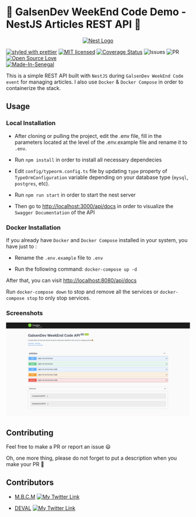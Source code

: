 # 🚀 GalsenDev WeekEnd Code Demo - NestJS Articles REST API 🚀

<p align="center">
  <a href="http://nestjs.com/" target="blank"><img src="https://nestjs.com/img/logo-small.svg" width="200" alt="Nest Logo" /></a>
</p>

[![styled with prettier](https://img.shields.io/badge/styled_with-prettier-ff69b4.svg?style=for-the-badge&logo=appveyor)](https://github.com/prettier/prettier)
[![MIT licensed](https://img.shields.io/badge/license-MIT-blue.svg?style=for-the-badge&logo=appveyor)](./LICENSE)
[![Coverage Status](https://img.shields.io/badge/coverage-100%25-brightgreen?style=for-the-badge&logo=appveyor)](https://coveralls.io/github/PapiHack/https://github.com/PapiHack/galsen-dev-wec-demo?branch=master)
![Issues](https://img.shields.io/github/issues/PapiHack/galsen-dev-wec-demo?style=for-the-badge&logo=appveyor)
![PR](https://img.shields.io/github/issues-pr/PapiHack/galsen-dev-wec-demo?style=for-the-badge&logo=appveyor)
[![Open Source Love](https://badges.frapsoft.com/os/v1/open-source-175x29.png?v=103)](https://github.com/ellerbrock/open-source-badges/)  
[![Made-In-Senegal](https://github.com/GalsenDev221/made.in.senegal/blob/master/assets/badge.svg)](https://github.com/GalsenDev221/made.in.senegal) 

This is a simple REST API built with `NestJS` during `GalsenDev WeekEnd Code event` for managing articles.
I also use `Docker` & `Docker Compose` in order to containerize the stack.

## Usage

### Local Installation

- After cloning or pulling the project, edit the .env file, fill in the parameters located at the level of the .env.example file and rename it to `.env`.

- Run `npm install` in order to install all necessary dependecies

- Edit `config/typeorm.config.ts` file by updating `type` property of `TypeOrmConfiguration` variable depending on your database type (`mysql`, `postgres`, etc).

- Run `npm run start` in order to start the nest server

- Then go to <http://localhost:3000/api/docs> in order to visualize the `Swagger Documentation` of the API

### Docker Installation

If you already have `Docker` and `Docker Compose` installed in your system, you have just to :

- Rename the `.env.example` file to `.env`

- Run the following command: `docker-compose up -d`

After that, you can visit <http://localhost:8080/api/docs>

Run `docker-compose down` to stop and remove all the services or `docker-compose stop` to only stop services.

### Screenshots

![screenshot](./screenshots/api-docs.png)

## Contributing

Feel free to make a PR or report an issue 😃

Oh, one more thing, please do not forget to put a description when you make your PR 🙂

## Contributors

- [M.B.C.M](https://itdev.sn)
[![My Twitter Link](https://img.shields.io/twitter/follow/the_it_dev?style=social)](https://twitter.com/the_it_dev)

- [DEVAL](http://www.deval.website)
  [![My Twitter Link](https://img.shields.io/twitter/follow/alioune_kanoute?style=social)](https://twitter.com/alioune_kanoute)

